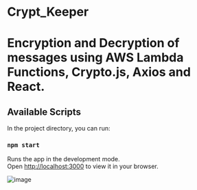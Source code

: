 # Crypt_Keeper

# Encryption and Decryption of messages using AWS Lambda Functions, Crypto.js, Axios and React.

## Available Scripts

In the project directory, you can run:

### `npm start`

Runs the app in the development mode.\
Open [http://localhost:3000](http://localhost:3000) to view it in your browser.

![image](https://user-images.githubusercontent.com/24535467/224848549-a27e1a3c-1c78-4a1c-9445-307b08f1f5f1.png)
